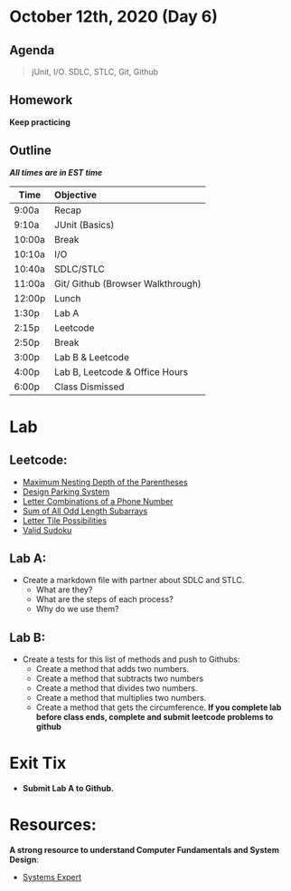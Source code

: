 # October 12th, 2020 (Day 6)

## Agenda
> jUnit, I/O. SDLC, STLC, Git, Github

## Homework 
**Keep practicing**

## Outline
_**All times are in EST time**_

| Time   | Objective                        |
| -------|:---------------------------------|
| 9:00a  | Recap                            |
| 9:10a  | JUnit (Basics)                   |
| 10:00a | Break                            |
| 10:10a | I/O                              |
| 10:40a | SDLC/STLC                        |
| 11:00a | Git/ Github (Browser Walkthrough)|
| 12:00p | Lunch                            |
| 1:30p  | Lab A                            | 
| 2:15p  | Leetcode                         |
| 2:50p  | Break                            |
| 3:00p  | Lab B & Leetcode                 |
| 4:00p  | Lab B, Leetcode & Office Hours   |
| 6:00p  | Class Dismissed                  |

# Lab
  ## Leetcode:

 - [Maximum Nesting Depth of the Parentheses](https://leetcode.com/problems/maximum-nesting-depth-of-the-parentheses/)
 - [Design Parking System](https://leetcode.com/problems/design-parking-system/)
 - [Letter Combinations of a Phone Number](https://leetcode.com/problems/letter-combinations-of-a-phone-number/)
 - [Sum of All Odd Length Subarrays](https://leetcode.com/problems/sum-of-all-odd-length-subarrays/)
 - [Letter Tile Possibilities](https://leetcode.com/problems/letter-tile-possibilities/)
 - [Valid Sudoku](https://leetcode.com/problems/valid-sudoku/)

  ## Lab A: 
  - Create a markdown file with partner about SDLC and STLC.
      - What are they? 
      - What are the steps of each process? 
      - Why do we use them?

  ## Lab B: 
  - Create a tests for this list of methods and push to Githubs: 
      - Create a method that adds two numbers. 
      - Create a method that subtracts two numbers 
      - Create a method that divides two numbers. 
      - Create a method that multiplies two numbers. 
      - Create a method that gets the circumference. 
       **If you complete lab before class ends, complete and submit leetcode problems to github** 
# Exit Tix 
  - **Submit Lab A to Github.**

# Resources:
**A strong resource to understand Computer Fundamentals and System Design**:
- [Systems Expert](https://www.algoexpert.io/systems/product)